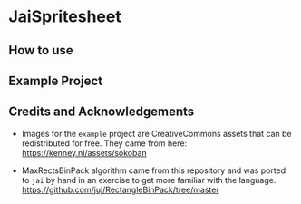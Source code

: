 # JaiSpritesheet

## How to use

## Example Project


## Credits and Acknowledgements
- Images for the `example` project are CreativeCommons assets that can be redistributed for free. They came from here:
https://kenney.nl/assets/sokoban

- MaxRectsBinPack algorithm came from this repository and was ported to `jai` by hand in an exercise to get more familiar with the language. 
https://github.com/juj/RectangleBinPack/tree/master